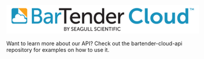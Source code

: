 ![Seagull Scientific Logo](https://raw.githubusercontent.com/Seagull-Scientific/.github/master/images/BarTender-Cloud-Logo---RGB.png)




Want to learn more about our API? Check out the bartender-cloud-api repository for examples on how to use it.


